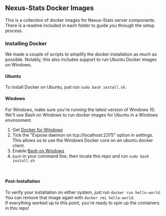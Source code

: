 ## Nexus-Stats Docker Images
This is a collection of docker images for Nexus-Stats server components.
There is a readme included in each folder to guide you through the setup process.


### Installing Docker
We made a couple of scripts to simplify the docker installation as much as possible. 
Notably, this also includes support to run Ubuntu Docker images on Windows.

#### Ubuntu
To install Docker on Ubuntu, just run `sudo bash install.sh`.

#### Windows
For Windows, make sure you're running the latest version of Windows 10. We'll use Bash on Windows to run docker images for Ubuntu in a Windows environment.
1. Get [Docker for Windows](https://www.docker.com/docker-windows)
2. Tick the "Expose daemon on tcp://localhost:2375" option in settings. This allows us to use the Windows Docker core on an ubuntu docker client.
3. Enable [Bash on Windows](https://msdn.microsoft.com/en-us/commandline/wsl/install-win10)
4. `bash` in your command line, then locate this repo and run `sudo bash install.sh`

<br>

#### Post-Installation
To verify your installation on either system, just run `docker run hello-world`. You can remove that image again with `docker rmi hello-world`.
<br>
If everything worked up to this point, you're ready to spin up the containers in this repo!